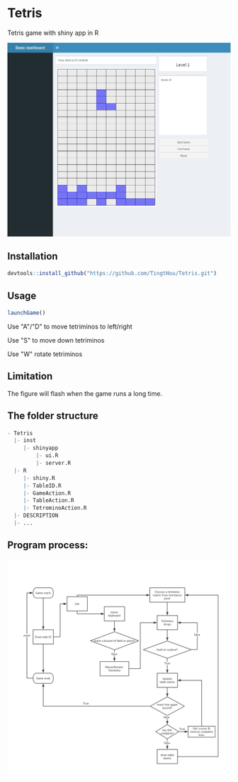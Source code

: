 # Tetris
Tetris game with shiny app in R

![Image description](Game.png)
## Installation
```r
devtools::install_github("https://github.com/TingtHou/Tetris.git")
```
## Usage
```r
launchGame()
```
Use "A"/"D" to move tetriminos to left/right

Use "S" to move down tetriminos

Use "W" rotate tetriminos

## Limitation
The figure will flash when the game runs a long time.

## The folder structure
```r
- Tetris 
  |- inst 
     |- shinyapp 
         |- ui.R
         |- server.R
  |- R
     |- shiny.R
     |- TableID.R
     |- GameAction.R 
     |- TableAction.R 
     |- TetrominoAction.R 
  |- DESCRIPTION 
  |- ... 
```
## Program process:
![Image description](Tetris.png)
